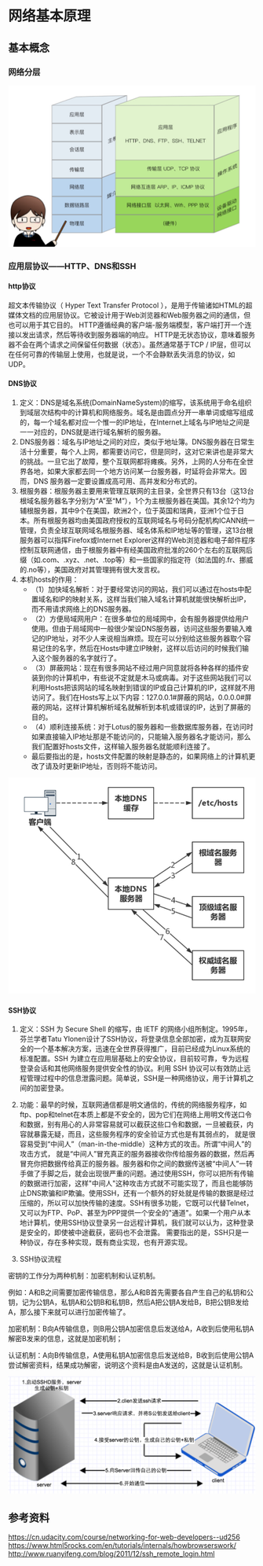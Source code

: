 # 网络基本原理

## 基本概念
### 网络分层
![网络分层](Internet-layer.png)

### 应用层协议——HTTP、DNS和SSH
#### http协议
超文本传输协议（ Hyper Text Transfer Protocol ），是用于传输诸如HTML的超媒体文档的应用层协议。它被设计用于Web浏览器和Web服务器之间的通信，但也可以用于其它目的。 HTTP遵循经典的客户端-服务端模型，客户端打开一个连接以发出请求，然后等待收到服务器端的响应。 HTTP是无状态协议，意味着服务器不会在两个请求之间保留任何数据（状态）。虽然通常基于TCP / IP层，但可以在任何可靠的传输层上使用，也就是说，一个不会静默丢失消息的协议，如UDP。
#### DNS协议
1. 定义：DNS是域名系统(DomainNameSystem)的缩写，该系统用于命名组织到域层次结构中的计算机和网络服务。域名是由圆点分开一串单词或缩写组成的，每一个域名都对应一个惟一的IP地址，在Internet上域名与IP地址之间是一一对应的，DNS就是进行域名解析的服务器。
2. DNS服务器：域名与IP地址之间的对应，类似于地址簿。DNS服务器在日常生活十分重要，每个人上网，都需要访问它，但是同时，这对它来讲也是非常大的挑战。一旦它出了故障，整个互联网都将瘫痪。另外，上网的人分布在全世界各地，如果大家都去同一个地方访问某一台服务器，时延将会非常大。因而，DNS 服务器一定要设置成高可用、高并发和分布式的。
3. 根服务器：根服务器主要用来管理互联网的主目录，全世界只有13台（这13台根域名服务器名字分别为“A”至“M”），1个为主根服务器在美国。其余12个均为辅根服务器，其中9个在美国，欧洲2个，位于英国和瑞典，亚洲1个位于日本。所有根服务器均由美国政府授权的互联网域名与号码分配机构ICANN统一管理，负责全球互联网域名根服务器、域名体系和IP地址等的管理，这13台根服务器可以指挥Firefox或Internet Explorer这样的Web浏览器和电子邮件程序控制互联网通信，由于根服务器中有经美国政府批准的260个左右的互联网后缀（如.com、.xyz、.net、.top等）和一些国家的指定符（如法国的.fr、挪威的.no等），美国政府对其管理拥有很大发言权。
5. 本机hosts的作用：
    * （1）加快域名解析：对于要经常访问的网站，我们可以通过在hosts中配置域名和IP的映射关系，这样当我们输入域名计算机就能很快解析出IP，而不用请求网络上的DNS服务器。
    * （2）方便局域网用户：在很多单位的局域网中，会有服务器提供给用户使用。但由于局域网中一般很少架设DNS服务器，访问这些服务要输入难记的IP地址，对不少人来说相当麻烦。现在可以分别给这些服务器取个容易记住的名字，然后在Hosts中建立IP映射，这样以后访问的时候我们输入这个服务器的名字就行了。
    * （3）屏蔽网站：现在有很多网站不经过用户同意就将各种各样的插件安装到你的计算机中，有些说不定就是木马或病毒。对于这些网站我们可以利用Hosts把该网站的域名映射到错误的IP或自己计算机的IP，这样就不用访问了。我们在Hosts写上以下内容：127.0.0.1#屏蔽的网站，0.0.0.0#屏蔽的网站，这样计算机解析域名就解析到本机或错误的IP，达到了屏蔽的目的。
    * （4）顺利连接系统：对于Lotus的服务器和一些数据库服务器，在访问时如果直接输入IP地址那是不能访问的，只能输入服务器名才能访问，那么我们配置好hosts文件，这样输入服务器名就能顺利连接了。
    * 最后要指出的是，hosts文件配置的映射是静态的，如果网络上的计算机更改了请及时更新IP地址，否则将不能访问。

![dns](dns.png)

#### SSH协议
1. 定义：SSH 为 Secure Shell 的缩写，由 IETF 的网络小组所制定。1995年，芬兰学者Tatu Ylonen设计了SSH协议，将登录信息全部加密，成为互联网安全的一个基本解决方案，迅速在全世界获得推广，目前已经成为Linux系统的标准配置。SSH 为建立在应用层基础上的安全协议，目前较可靠，专为远程登录会话和其他网络服务提供安全性的协议。利用 SSH 协议可以有效防止远程管理过程中的信息泄露问题。简单说，SSH是一种网络协议，用于计算机之间的加密登录。

2. 功能：最早的时候，互联网通信都是明文通信的，传统的网络服务程序，如ftp、pop和telnet在本质上都是不安全的，因为它们在网络上用明文传送口令和数据，别有用心的人非常容易就可以截获这些口令和数据，一旦被截获，内容就暴露无疑，而且，这些服务程序的安全验证方式也是有其弱点的， 就是很容易受到“中间人”（man-in-the-middle）这种方式的攻击。所谓“中间人”的攻击方式， 就是“中间人”冒充真正的服务器接收你传给服务器的数据，然后再冒充你把数据传给真正的服务器。服务器和你之间的数据传送被“中间人”一转手做了手脚之后，就会出现很严重的问题。通过使用SSH，你可以把所有传输的数据进行加密，这样"中间人"这种攻击方式就不可能实现了，而且也能够防止DNS欺骗和IP欺骗。使用SSH，还有一个额外的好处就是传输的数据是经过压缩的，所以可以加快传输的速度。SSH有很多功能，它既可以代替Telnet，又可以为FTP、PoP、甚至为PPP提供一个安全的"通道"。如果一个用户从本地计算机，使用SSH协议登录另一台远程计算机，我们就可以认为，这种登录是安全的，即使被中途截获，密码也不会泄露。
需要指出的是，SSH只是一种协议，存在多种实现，既有商业实现，也有开源实现。
3. SSH协议流程

密钥的工作分为两种机制：加密机制和认证机制。

例如：A和B之间需要加密传输信息，那么A和B首先需要各自产生自己的私钥和公钥，记为公钥A，私钥A和公钥B和私钥B，然后A把公钥A发给B，B把公钥B发给A，那么接下来就可以进行加密传输了。

加密机制：B向A传输信息，则B用公钥A加密信息后发送给A，A收到后使用私钥A解密B发来的信息，这就是加密机制；

认证机制：A向B传输信息，A使用私钥A加密信息后发送给B，B收到后使用公钥A尝试解密资料，结果成功解密，说明这个资料是由A发送的，这就是认证机制。

![ssh](ssh.png)

## 参考资料

https://cn.udacity.com/course/networking-for-web-developers--ud256
https://www.html5rocks.com/en/tutorials/internals/howbrowserswork/
http://www.ruanyifeng.com/blog/2011/12/ssh_remote_login.html
